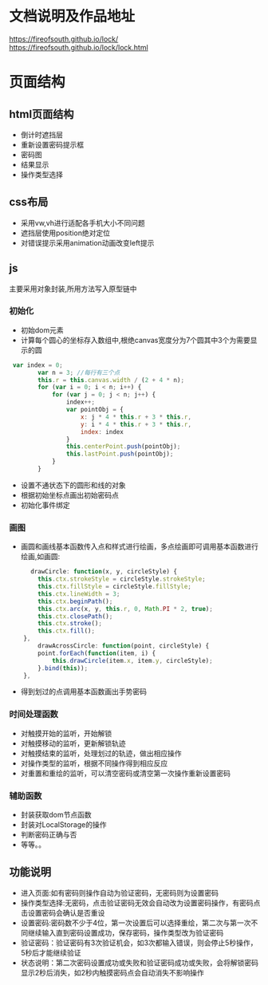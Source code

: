 # 文档说明及作品地址  
https://fireofsouth.github.io/lock/  
https://fireofsouth.github.io/lock/lock.html  
# 页面结构  
## html页面结构    
- 倒计时遮挡层  
- 重新设置密码提示框  
- 密码图  
- 结果显示  
- 操作类型选择  
## css布局  
- 采用vw,vh进行适配各手机大小不同问题  
- 遮挡层使用position绝对定位  
- 对错误提示采用animation动画改变left提示  
## js  
主要采用对象封装,所用方法写入原型链中  
### 初始化  
- 初始dom元素
- 计算每个圆心的坐标存入数组中,根绝canvas宽度分为7个圆其中3个为需要显示的圆  
```javascript  
 var index = 0;
        var n = 3; //每行有三个点
        this.r = this.canvas.width / (2 + 4 * n);
        for (var i = 0; i < n; i++) {
            for (var j = 0; j < n; j++) {
                index++;
                var pointObj = {
                    x: j * 4 * this.r + 3 * this.r,
                    y: i * 4 * this.r + 3 * this.r,
                    index: index
                }
                this.centerPoint.push(pointObj);
                this.lastPoint.push(pointObj);
            }
        }
```  

- 设置不通状态下的圆形和线的对象  
- 根据初始坐标点画出初始密码点  
- 初始化事件绑定  
### 画图  
- 画圆和画线基本函数传入点和样式进行绘画，多点绘画即可调用基本函数进行绘画,如画圆:  
```javascript  
      drawCircle: function(x, y, circleStyle) {
        this.ctx.strokeStyle = circleStyle.strokeStyle;
        this.ctx.fillStyle = circleStyle.fillStyle;
        this.ctx.lineWidth = 3;
        this.ctx.beginPath();
        this.ctx.arc(x, y, this.r, 0, Math.PI * 2, true);
        this.ctx.closePath();
        this.ctx.stroke();
        this.ctx.fill();
    },
        drawAcrossCircle: function(point, circleStyle) {
        point.forEach(function(item, i) {
            this.drawCircle(item.x, item.y, circleStyle);
        }.bind(this));
    },
```  

- 得到划过的点调用基本函数画出手势密码
### 时间处理函数  
- 对触摸开始的监听，开始解锁  
- 对触摸移动的监听，更新解锁轨迹  
- 对触摸结束的监听，处理划过的轨迹，做出相应操作  
- 对操作类型的监听，根据不同操作得到相应反应  
- 对重置和重绘的监听，可以清空密码或清空第一次操作重新设置密码  
### 辅助函数  
- 封装获取dom节点函数  
- 封装对LocalStorage的操作  
- 判断密码正确与否  
- 等等。。
## 功能说明  
- 进入页面:如有密码则操作自动为验证密码，无密码则为设置密码  
- 操作类型选择:无密码，点击验证密码无效会自动改为设置密码操作，有密码点击设置密码会确认是否重设  
- 设置密码:密码数不少于4位，第一次设置后可以选择重绘，第二次与第一次不同继续输入直到密码设置成功，保存密码，操作类型改为验证密码  
- 验证密码：验证密码有3次验证机会，如3次都输入错误，则会停止5秒操作，5秒后才能继续验证  
- 状态说明：第二次密码设置成功或失败和验证密码成功或失败，会将解锁密码显示2秒后消失，如2秒内触摸密码点会自动消失不影响操作  




